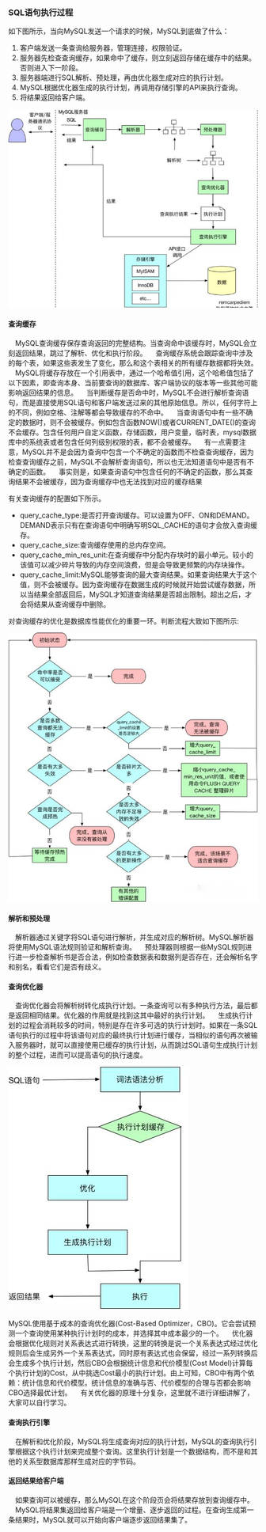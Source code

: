 ### SQL语句执行过程

如下图所示，当向MySQL发送一个请求的时候，MySQL到底做了什么：

1. 客户端发送一条查询给服务器，管理连接，权限验证。
2. 服务器先检查查询缓存，如果命中了缓存，则立刻返回存储在缓存中的结果。否则进入下一阶段。
3. 服务器端进行SQL解析、预处理，再由优化器生成对应的执行计划。
4. MySQL根据优化器生成的执行计划，再调用存储引擎的API来执行查询。
5. 将结果返回给客户端。

![](../images/sql/28.png)

#### 查询缓存

 MySQL查询缓存保存查询返回的完整结构。当查询命中该缓存时，MySQL会立刻返回结果，跳过了解析、优化和执行阶段。
 查询缓存系统会跟踪查询中涉及的每个表，如果这些表发生了变化，那么和这个表相关的所有缓存数据都将失效。
 MySQL将缓存存放在一个引用表中，通过一个哈希值引用，这个哈希值包括了以下因素，即查询本身、当前要查询的数据库、客户端协议的版本等一些其他可能影响返回结果的信息。
 当判断缓存是否命中时，MySQL不会进行解析查询语句，而是直接使用SQL语句和客户端发送过来的其他原始信息。所以，任何字符上的不同，例如空格、注解等都会导致缓存的不命中。
 当查询语句中有一些不确定的数据时，则不会被缓存。例如包含函数NOW()或者CURRENT_DATE()的查询不会缓存。包含任何用户自定义函数，存储函数，用户变量，临时表，mysql数据库中的系统表或者包含任何列级别权限的表，都不会被缓存。
 有一点需要注意，MySQL并不是会因为查询中包含一个不确定的函数而不检查查询缓存，因为检查查询缓存之前，MySQL不会解析查询语句，所以也无法知道语句中是否有不确定的函数。
 事实则是，如果查询语句中包含任何的不确定的函数，那么其查询结果不会被缓存，因为查询缓存中也无法找到对应的缓存结果

有关查询缓存的配置如下所示。

- query_cache_type:是否打开查询缓存。可以设置为OFF、ON和DEMAND。DEMAND表示只有在查询语句中明确写明SQL_CACHE的语句才会放入查询缓存。
- query_cache_size:查询缓存使用的总内存空间。
- query_cache_min_res_unit:在查询缓存中分配内存块时的最小单元。较小的该值可以减少碎片导致的内存空间浪费，但是会导致更频繁的内存块操作。
- query_cache_limit:MySQL能够查询的最大查询结果。如果查询结果大于这个值，则不会被缓存。因为查询缓存在数据生成的时候就开始尝试缓存数据，所以当结果全部返回后，MySQL才知道查询结果是否超出限制。超出之后，才会将结果从查询缓存中删除。

对查询缓存的优化是数据库性能优化的重要一环。判断流程大致如下图所示:

![](../images/sql/29.png)

#### 解析和预处理

 解析器通过关键字将SQL语句进行解析，并生成对应的解析树。MySQL解析器将使用MySQL语法规则验证和解析查询。
 预处理器则根据一些MySQL规则进行进一步检查解析书是否合法，例如检查数据表和数据列是否存在，还会解析名字和别名，看看它们是否有歧义。

#### 查询优化器

 查询优化器会将解析树转化成执行计划。一条查询可以有多种执行方法，最后都是返回相同结果。优化器的作用就是找到这其中最好的执行计划。
 生成执行计划的过程会消耗较多的时间，特别是存在许多可选的执行计划时。如果在一条SQL语句执行的过程中将该语句对应的最终执行计划进行缓存，当相似的语句再次被输入服务器时，就可以直接使用已缓存的执行计划，从而跳过SQL语句生成执行计划的整个过程，进而可以提高语句的执行速度。

![](../images/sql/30.png)

MySQL使用基于成本的查询优化器(Cost-Based Optimizer，CBO)。它会尝试预测一个查询使用某种执行计划时的成本，并选择其中成本最少的一个。
 优化器会根据优化规则对关系表达式进行转换，这里的转换是说一个关系表达式经过优化规则后会生成另外一个关系表达式，同时原有表达式也会保留，经过一系列转换后会生成多个执行计划，然后CBO会根据统计信息和代价模型(Cost  Model)计算每个执行计划的Cost，从中挑选Cost最小的执行计划。由上可知，CBO中有两个依赖：统计信息和代价模型。统计信息的准确与否、代价模型的合理与否都会影响CBO选择最优计划。
 有关优化器的原理十分复杂，这里就不进行详细讲解了，大家可以自行学习。

#### 查询执行引擎

 在解析和优化阶段，MySQL将生成查询对应的执行计划，MySQL的查询执行引擎根据这个执行计划来完成整个查询。这里执行计划是一个数据结构，而不是和其他的关系型数据库那样生成对应的字节码。

#### 返回结果给客户端

 如果查询可以被缓存，那么MySQL在这个阶段页会将结果存放到查询缓存中。
 MySQL将结果集返回给客户端是一个增量、逐步返回的过程。在查询生成第一条结果时，MySQL就可以开始向客户端逐步返回结果集了。